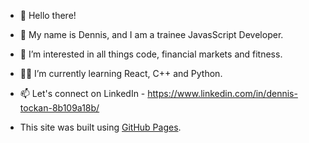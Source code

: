 - 👋 Hello there!
- 👨 My name is Dennis, and I am a trainee JavasScript Developer.


- 👀 I’m interested in all things code, financial markets and fitness.
- 👨‍💻 I’m currently learning React, C++ and Python.
- 📫 Let's connect on LinkedIn - https://www.linkedin.com/in/dennis-tockan-8b109a18b/
- This site was built using [GitHub Pages](https://pages.github.com/).

<!---
DennisTockan/DennisTockan is a ✨ special ✨ repository because its `README.md` (this file) appears on your GitHub profile.
You can click the Preview link to take a look at your changes.
--->
